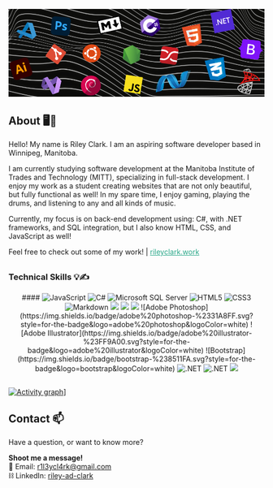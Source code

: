 <p align="center">
  <img src="./assets/g3.png" alt="Your Image Alt Text">
</p>


## About 🖥️🥁 
Hello! My name is Riley Clark. I am an aspiring software developer based in Winnipeg, Manitoba.

I am currently studying software development at the Manitoba Institute of Trades and Technology (MITT), specializing in full-stack development.
I enjoy my work as a student creating websites that are not only beautiful, but fully functional as well! In my spare time, I enjoy gaming, playing the drums,
and listening to any and all kinds of music.

Currently, my focus is on back-end development using: C#, with .NET frameworks, and SQL integration, but I also know HTML, CSS, and JavaScript as well!

Feel free to check out some of my work! | <a style="color:#2aa889" href="https://rileyclark.work" target="_blank">rileyclark.work</a>

##

### Technical Skills 💡✍️
<p align="center">
  ####
  <img src="https://img.shields.io/badge/javascript-%23323330.svg?style=for-the-badge&logo=javascript&logoColor=%23F7DF1E" alt="JavaScript">
  <img src="https://img.shields.io/badge/c%23-%23239120.svg?style=for-the-badge&logo=csharp&logoColor=white" alt="C#">
  <img src="https://img.shields.io/badge/Microsoft%20SQL%20Server-CC2927?style=for-the-badge&logo=microsoft%20sql%20server&logoColor=white" alt="Microsoft SQL Server">
  <img src="https://img.shields.io/badge/html5-%23E34F26.svg?style=for-the-badge&logo=html5&logoColor=white" alt="HTML5">
  <img src="https://img.shields.io/badge/css3-%231572B6.svg?style=for-the-badge&logo=css3&logoColor=white" alt="CSS3">
  <img src="https://img.shields.io/badge/markdown-%23000000.svg?style=for-the-badge&logo=markdown&logoColor=white" alt="Markdown">
  <img src="https://img.shields.io/badge/git-%23F05033.svg?style=for-the-badge&logo=git&logoColor=white">
  <img src="https://img.shields.io/badge/Debian-D70A53?style=for-the-badge&logo=debian&logoColor=white">
  <img src="https://img.shields.io/badge/Ubuntu-E95420?style=for-the-badge&logo=ubuntu&logoColor=white">
  ![Adobe Photoshop](https://img.shields.io/badge/adobe%20photoshop-%2331A8FF.svg?style=for-the-badge&logo=adobe%20photoshop&logoColor=white)
  ![Adobe Illustrator](https://img.shields.io/badge/adobe%20illustrator-%23FF9A00.svg?style=for-the-badge&logo=adobe%20illustrator&logoColor=white)
  ![Bootstrap](https://img.shields.io/badge/bootstrap-%238511FA.svg?style=for-the-badge&logo=bootstrap&logoColor=white)
  <img src="https://img.shields.io/badge/.NET-5C2D91?style=for-the-badge&logo=.net&logoColor=white" alt=".NET">
  <img src="https://img.shields.io/badge/.NET_core-5C2D91?style=for-the-badge&logo=.net&logoColor=white" alt=".NET">
  <img src="https://img.shields.io/badge/Entity_Framework-%237F00FF.svg?style=for-the-badge&logo=.net&logoColor=white">
</p>

##

[![Activity graph](https://github-readme-activity-graph.vercel.app/graph?username=riley-ad-clark&theme=xcode)](https://github.com/ashutosh00710/github-readme-activity-graph)]

##

## Contact 📫
Have a question, or want to know more?

<b>Shoot me a message!</b>
<br>
📧 Email: [r1l3ycl4rk@gmail.com](mailto:r1l3ycl4rk@gmail.com)
<br>
⛓️ LinkedIn: [riley-ad-clark](https://www.linkedin.com/in/riley-clark-5862202b5/)
<br>

##
